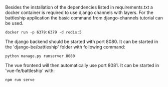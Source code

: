 Besides the installation of the dependencies listed in requirements.txt a docker container is required to use django channels with layers.
For the battleship application the basic command from django-channels tutorial can be used.

```docker run -p 6379:6379 -d redis:5```

The django backend should be started with port 8080. It can be started in the 'django-be/battleship' folder with following command:

```python manage.py runserver 8080```

The vue frontend will then automatically use port 8081. It can be started in 'vue-fe/battleship' with:

```npm run serve```
